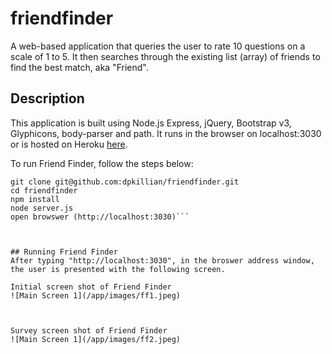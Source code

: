 # friendfinder
A web-based application that queries the user to rate 10 questions on a scale of 1 to 5.  It then searches through the existing list (array) of friends to find the best match, aka "Friend".


## Description
This application is built using Node.js Express, jQuery, Bootstrap v3, Glyphicons, body-parser and path.  It runs in the browser on localhost:3030 or is hosted on Heroku [here](https://www.heroku.com/).


To run Friend Finder, follow the steps below:
```
git clone git@github.com:dpkillian/friendfinder.git
cd friendfinder
npm install
node server.js
open browswer (http://localhost:3030)```



## Running Friend Finder
After typing "http://localhost:3030", in the broswer address window, the user is presented with the following screen.

Initial screen shot of Friend Finder
![Main Screen 1](/app/images/ff1.jpeg)



Survey screen shot of Friend Finder
![Main Screen 1](/app/images/ff2.jpeg)

